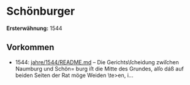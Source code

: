 # Schönburger

**Ersterwähnung:** 1544

## Vorkommen
- 1544: [jahre/1544/README.md](../jahre/1544/README.md) – Die Gerichts\ſcheidung zwiſchen Naumburg und Schön=
burg iſt die Mitte des Grundes, alſo dáß auf beiden
Seiten der Rat möge Weiden \te>en, i...
